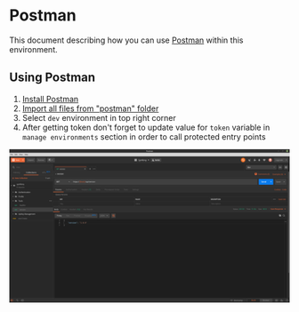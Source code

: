 # Postman
This document describing how you can use [Postman](https://www.getpostman.com/) within this environment.

## Using Postman
1) [Install Postman](https://www.getpostman.com/postman)
2) [Import all files from "postman" folder](postman)
3) Select `dev` environment in top right corner
4) After getting token don't forget to update value for `token` variable in `manage environments` section in order to call protected entry points

![Using Postman](images/postman_01.png)
